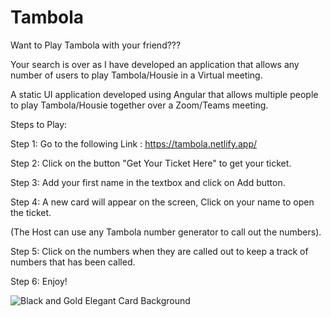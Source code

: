 # Tambola

Want to Play Tambola with your friend???

Your search is over as I have developed an application that allows any number of users to play Tambola/Housie in a Virtual meeting.

A static UI application developed using Angular that allows multiple people to play Tambola/Housie together over a Zoom/Teams meeting.

Steps to Play:

Step 1: Go to the following Link : https://tambola.netlify.app/

Step 2: Click on the button "Get Your Ticket Here" to get your ticket.

Step 3: Add your first name in the textbox and click on Add button.

Step 4: A new card will appear on the screen, Click on your name to open the ticket.

(The Host can use any Tambola number generator to call out the numbers).

Step 5: Click on the numbers when they are called out to keep a track of numbers that has been called.

Step 6: Enjoy!

![Black and Gold Elegant Card Background ](https://user-images.githubusercontent.com/39118679/211218561-e1017479-9f20-49c7-9cf1-fe45fe035171.png)
